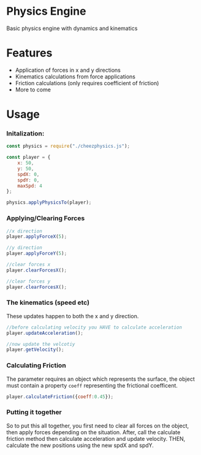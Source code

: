 # Physics Engine
Basic physics engine with dynamics and kinematics

# Features

  - Application of forces in x and y directions
  - Kinematics calculations from force applications
  - Friction calculations (only requires coefficient of friction)
  - More to come


# Usage

### Initalization:

```JavaScript
const physics = require("./cheezphysics.js");

const player = {
    x: 50,
    y: 50,
    spdX: 0,
    spdY: 0,
    maxSpd: 4
};

physics.applyPhysicsTo(player);
```

### Applying/Clearing Forces

```JavaScript
//x direction
player.applyForceX(5);

//y direction
player.applyForceY(5);

//clear forces x 
player.clearForcesX();

//clear forces y
player.clearForcesX();
```

### The kinematics (speed etc)
These updates happen to both the x and y direction.

```JavaScript
//before calculating velocity you HAVE to calculate acceleration
player.updateAcceleration();

//now update the velcotiy
player.getVelocity();
```


### Calculating Friction
The parameter requires an object which represents the surface, the object must contain a property `coeff` representing the frictional coefficent.
```JavaScript
player.calculateFriction({coeff:0.45});
```

### Putting it together
So to put this all together, you first need to clear all forces on the object, then apply forces depending on the situation. After, call the calculate friction method then calculate acceleration and update velocity. THEN, calculate the new positions using the new spdX and spdY.

